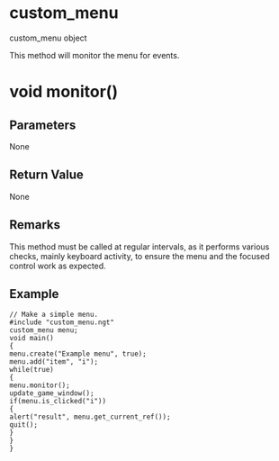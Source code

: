 # custom_menu

custom_menu object

  


This method will monitor the menu for events.

# void monitor()

## Parameters

None

## Return Value

None

## Remarks

This method must be called at regular intervals, as it performs various checks, mainly keyboard activity, to ensure the menu and the focused control work as expected.

## Example


```
// Make a simple menu.
#include "custom_menu.ngt"
custom_menu menu;
void main()
{
menu.create("Example menu", true);
menu.add("item", "i");
while(true)
{
menu.monitor();
update_game_window();
if(menu.is_clicked("i"))
{
alert("result", menu.get_current_ref());
quit();
}
}
}

```
